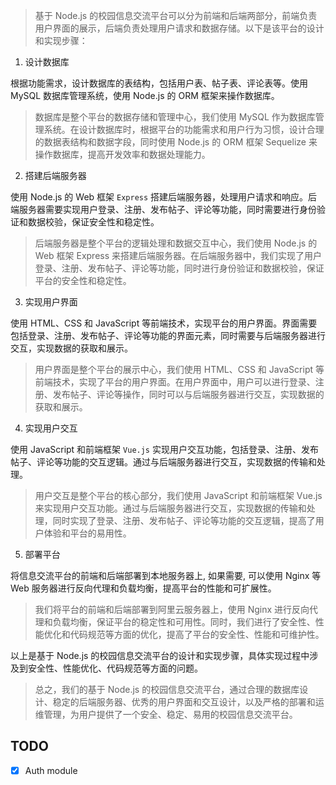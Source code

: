 > 基于 Node.js 的校园信息交流平台可以分为前端和后端两部分，前端负责用户界面的展示，后端负责处理用户请求和数据存储。以下是该平台的设计和实现步骤：

1. 设计数据库

根据功能需求，设计数据库的表结构，包括用户表、帖子表、评论表等。使用 MySQL 数据库管理系统，使用 Node.js 的 ORM 框架来操作数据库。

> 数据库是整个平台的数据存储和管理中心，我们使用 MySQL 作为数据库管理系统。在设计数据库时，根据平台的功能需求和用户行为习惯，设计合理的数据表结构和数据字段，同时使用 Node.js 的 ORM 框架 Sequelize 来操作数据库，提高开发效率和数据处理能力。

2. 搭建后端服务器

使用 Node.js 的 Web 框架 `Express` 搭建后端服务器，处理用户请求和响应。后端服务器需要实现用户登录、注册、发布帖子、评论等功能，同时需要进行身份验证和数据校验，保证安全性和稳定性。

> 后端服务器是整个平台的逻辑处理和数据交互中心，我们使用 Node.js 的 Web 框架 Express 来搭建后端服务器。在后端服务器中，我们实现了用户登录、注册、发布帖子、评论等功能，同时进行身份验证和数据校验，保证平台的安全性和稳定性。

3. 实现用户界面

使用 HTML、CSS 和 JavaScript 等前端技术，实现平台的用户界面。界面需要包括登录、注册、发布帖子、评论等功能的界面元素，同时需要与后端服务器进行交互，实现数据的获取和展示。

> 用户界面是整个平台的展示中心，我们使用 HTML、CSS 和 JavaScript 等前端技术，实现了平台的用户界面。在用户界面中，用户可以进行登录、注册、发布帖子、评论等操作，同时可以与后端服务器进行交互，实现数据的获取和展示。

4. 实现用户交互

使用 JavaScript 和前端框架 `Vue.js` 实现用户交互功能，包括登录、注册、发布帖子、评论等功能的交互逻辑。通过与后端服务器进行交互，实现数据的传输和处理。

> 用户交互是整个平台的核心部分，我们使用 JavaScript 和前端框架 Vue.js 来实现用户交互功能。通过与后端服务器进行交互，实现数据的传输和处理，同时实现了登录、注册、发布帖子、评论等功能的交互逻辑，提高了用户体验和平台的易用性。

5. 部署平台

将信息交流平台的前端和后端部署到本地服务器上, 如果需要, 可以使用 Nginx 等 Web 服务器进行反向代理和负载均衡，提高平台的性能和可扩展性。

> 我们将平台的前端和后端部署到阿里云服务器上，使用 Nginx 进行反向代理和负载均衡，保证平台的稳定性和可用性。同时，我们进行了安全性、性能优化和代码规范等方面的优化，提高了平台的安全性、性能和可维护性。

以上是基于 Node.js 的校园信息交流平台的设计和实现步骤，具体实现过程中涉及到安全性、性能优化、代码规范等方面的问题。

> 总之，我们的基于 Node.js 的校园信息交流平台，通过合理的数据库设计、稳定的后端服务器、优秀的用户界面和交互设计，以及严格的部署和运维管理，为用户提供了一个安全、稳定、易用的校园信息交流平台。



## TODO

* [x] Auth module